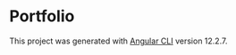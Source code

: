 # Portfolio

This project was generated with [Angular CLI](https://github.com/angular/angular-cli) version 12.2.7.
